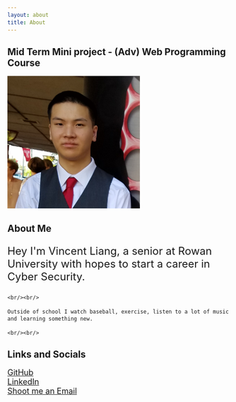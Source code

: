 ```yaml
---
layout: about
title: About
---
```


<style>
    .style1 {
        font-size: 24px; 
    }

    .style2 {
        font-size: 18px;
    } 
</style>

## Mid Term Mini project  - (Adv) Web Programming Course

<img src= "assets/images/me.jpg" width="300" height="300"/>

## About Me

<p class = "style1">
    Hey I'm Vincent Liang, a senior at Rowan University with hopes to start a career in Cyber Security. 
    <!--
    <sub><sub><sub><sub> <a href = "/assets/images/hand1.jpg"> or possibly hand modeling</a> </sub></sub></sub></sub>.
    -->

    <br/><br/>

    Outside of school I watch baseball, exercise, listen to a lot of music and learning something new.

    <br/><br/>

</p>

## Links and Socials

<p class = "style2"> 
    <a href = "https://www.github.com/dingas0987"> GitHub</a>
    <br/>
    <a href = "https://www.linkedin.com/in/vincent-liang-5bba62190/"> LinkedIn</a>
    <br/>
    <a href = "mailto:vincent.liang2400@gmail.com"> Shoot me an Email</a>
    <br/>
</p>